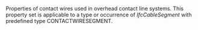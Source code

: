 Properties of contact wires used in overhead contact line systems. This property set is applicable to a type or occurrence of _IfcCableSegment_ with predefined type CONTACTWIRESEGMENT.
